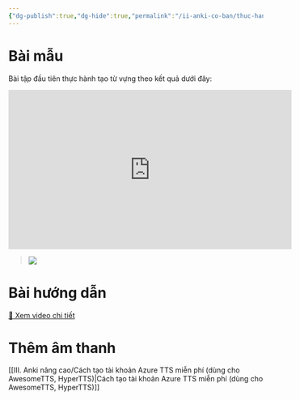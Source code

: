 ```yaml
---
{"dg-publish":true,"dg-hide":true,"permalink":"/ii-anki-co-ban/thuc-hanh-1-tao-the-tu-vung-tieng-anh-1-mat-co-hinh-anh-am-thanh/","hide":true,"dgPassFrontmatter":true}
---
```


# Bài mẫu

Bài tập đầu tiên thực hành tạo từ vựng theo kết quả dưới đây:

<iframe width="560" height="315" src="https://www.youtube.com/embed/fOagkeb090M" title="YouTube video player" frameborder="0" allow="accelerometer; autoplay; clipboard-write; encrypted-media; gyroscope; picture-in-picture; web-share" allowfullscreen></iframe>

> ![](https://i.imgur.com/9Fo58X7.png)

# Bài hướng dẫn

[👑 Xem video chi tiết]()

# Thêm âm thanh

[[III. Anki nâng cao/Cách tạo tài khoản Azure TTS miễn phí (dùng cho AwesomeTTS, HyperTTS)\|Cách tạo tài khoản Azure TTS miễn phí (dùng cho AwesomeTTS, HyperTTS)]]